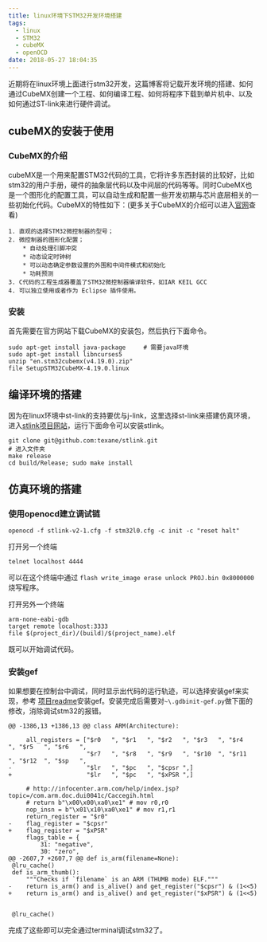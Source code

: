 ```yaml
---
title: linux环境下STM32开发环境搭建
tags:
  - linux
  - STM32
  - cubeMX
  - openOCD
date: 2018-05-27 18:04:35
---
```



近期将在linux环境上面进行stm32开发，这篇博客将记载开发环境的搭建、如何通过CubeMX创建一个工程、如何编译工程、如何将程序下载到单片机中、以及如何通过ST-link来进行硬件调试。

<!--more-->

## cubeMX的安装于使用

### CubeMX的介绍

cubeMX是一个用来配置STM32代码的工具，它将许多东西封装的比较好，比如stm32的用户手册，硬件的抽象层代码以及中间层的代码等等。同时CubeMX也是一个图形化的配置工具，可以自动生成和配置一些开发初期与芯片底层相关的一些初始化代码。CubeMX的特性如下：(更多关于CubeMX的介绍可以进入[官网](http://www.st.com/en/development-tools/stm32cubemx.html)查看)

	1. 直观的选择STM32微控制器的型号；
	2. 微控制器的图形化配置；
		* 自动处理引脚冲突
		* 动态设定时钟树
		* 可以动态确定参数设置的外围和中间件模式和初始化
		* 功耗预测
	3. C代码的工程生成器覆盖了STM32微控制器编译软件，如IAR KEIL GCC
	4. 可以独立使用或者作为 Eclipse 插件使用。


### 安装

首先需要在官方网站下载CubeMX的安装包，然后执行下面命令。

```
sudo apt-get install java-package     # 需要java环境
sudo apt-get install libncurses5
unzip "en.stm32cubemx(v4.19.0).zip"
file SetupSTM32CubeMX-4.19.0.linux
```

## 编译环境的搭建

因为在linux环境中st-link的支持要优与j-link，这里选择st-link来搭建仿真环境，进入[stlink项目网站](https://github.com/texane/stlink)，运行下面命令可以安装stlink。

```
git clone git@github.com:texane/stlink.git
# 进入文件夹
make release
cd build/Release; sudo make install
```

## 仿真环境的搭建

### 使用openocd建立调试链

```
openocd -f stlink-v2-1.cfg -f stm32l0.cfg -c init -c "reset halt"
```

打开另一个终端

```
telnet localhost 4444
```
可以在这个终端中通过 `flash write_image erase unlock PROJ.bin 0x8000000`烧写程序。

打开另外一个终端

```
arm-none-eabi-gdb
target remote localhost:3333
file $(project_dir)/(build)/$(project_name).elf
```
既可以开始调试代码。

### 安装gef

如果想要在控制台中调试，同时显示出代码的运行轨迹，可以选择安装gef来实现，参考 [项目readme](https://github.com/hugsy/gef)安装gef。安装完成后需要对`~\.gdbinit-gef.py`做下面的修改，消除调试stm32的报错。

```
@@ -1386,13 +1386,13 @@ class ARM(Architecture):

     all_registers = ["$r0   ", "$r1   ", "$r2   ", "$r3   ", "$r4   ", "$r5   ", "$r6   ",
                      "$r7   ", "$r8   ", "$r9   ", "$r10  ", "$r11  ", "$r12  ", "$sp   ",
-                     "$lr   ", "$pc   ", "$cpsr ",]
+                     "$lr   ", "$pc   ", "$xPSR ",]

     # http://infocenter.arm.com/help/index.jsp?topic=/com.arm.doc.dui0041c/Caccegih.html
     # return b"\x00\x00\xa0\xe1" # mov r0,r0
     nop_insn = b"\x01\x10\xa0\xe1" # mov r1,r1
     return_register = "$r0"
-    flag_register = "$cpsr"
+    flag_register = "$xPSR"
     flags_table = {
         31: "negative",
         30: "zero",
@@ -2607,7 +2607,7 @@ def is_arm(filename=None):
 @lru_cache()
 def is_arm_thumb():
     """Checks if `filename` is an ARM (THUMB mode) ELF."""
-    return is_arm() and is_alive() and get_register("$cpsr") & (1<<5)
+    return is_arm() and is_alive() and get_register("$xPSR") & (1<<5)


 @lru_cache()
```

完成了这些即可以完全通过terminal调试stm32了。
